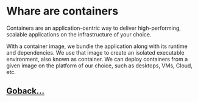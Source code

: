 # Whare are **containers**

Containers are an application-centric way to deliver high-performing, scalable applications on the infrastructure of your choice.

With a container image, we bundle the application along with its runtime and dependencies. We use that image to create an isolated executable environment, also known as container. We can deploy containers from a given image on the platform of our choice, such as desktops, VMs, Cloud, etc.

## [Goback...](./index.md)